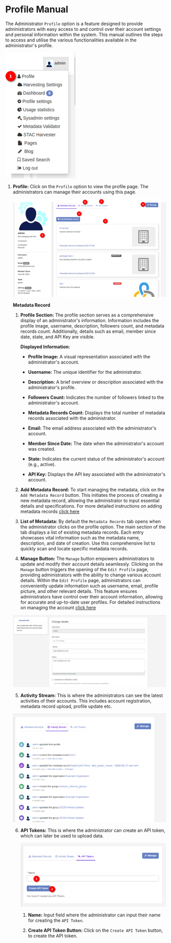 # Profile Manual

The Administrator `Profile` option is a feature designed to provide administrators with easy access to and control over their account settings and personal information within the system. This manual outlines the steps to access and utilise the various functionalities available in the administrator's profile.

![profile option](./img/profile-1.png)

1. **Profile:** Click on the `Profile` option to view the profile page. The administrators can manage their accounts using this page.

    ![profile page](./img/profile-2.png)

    **Metadata Record**

    1. **Profile Section:** The profile section serves as a comprehensive display of an administrator's information. Information includes the profile image, username, description, followers count, and metadata records count. Additionally, details such as email, member since date, state, and API Key are visible.

        **Displayed Information:**

        - **Profile Image:** A visual representation associated with the administrator's account.

        - **Username:** The unique identifier for the administrator.

        - **Description:** A brief overview or description associated with the administrator's profile.

        - **Followers Count:** Indicates the number of followers linked to the administrator's account.

        - **Metadata Records Count:** Displays the total number of metadata records associated with the 
        administrator.

        - **Email:** The email address associated with the administrator's account.

        - **Member Since Date:** The date when the administrator's account was created.

        - **State:** Indicates the current status of the administrator's account (e.g., active).

        - **API Key:** Displays the API key associated with the administrator's account.

    2. **Add Metadata Record:** To start managing the metadata, click on the `Add Metadata Record` button. This initiates the process of creating a new metadata record, allowing the administrator to input essential details and specifications. For more detailed instructions on adding metadata records [click here](../../user/manual/metadata.md)

    3. **List of Metadata:** By default the `Metadata Records` tab opens when the administrator clicks on the profile option. The main section of the tab displays a list of existing metadata records. Each entry showcases vital information such as the metadata name, description, and date of creation. Use this comprehensive list to quickly scan and locate specific metadata records.

    4. **Manage Button:** The `Manage` button empowers administrators to update and modify their account details seamlessly. Clicking on the `Manage` button triggers the opening of the `Edit Profile` page, providing administrators with the ability to change various account details. Within the `Edit Profile` page, administrators can conveniently update information such as username, email, profile picture, and other relevant details. This feature ensures administrators have control over their account information, allowing for accurate and up-to-date user profiles. For detailed instructions on managing the account [click here](./profile-setting.md)

    ![edit profile page](./img/profile-3.png)


    5. **Activity Stream:** This is where the administrators can see the latest activities of their accounts. This includes account registration, metadata record upload, profile update etc.

    ![activity stream](./img/profile-4.png)

    6. **API Tokens:** This is where the administrator can create an API token, which can later be used to upload data.

        ![API token](./img/profile-5.png)

        1. **Name:** Input field where the administrator can input their name for creating the `API Token`.

        2. **Create API Token Button:** Click on the `Create API Token` button, to create the API token. 

